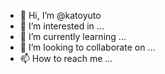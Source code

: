 - 👋 Hi, I’m @katoyuto
- 👀 I’m interested in ...
- 🌱 I’m currently learning ...
- 💞️ I’m looking to collaborate on ...
- 📫 How to reach me ...

<!---
katoyuto/katoyuto is a ✨ special ✨ repository because its `README.md` (this file) appears on your GitHub profile.
You can click the Preview link to take a look at your changes.
--->
